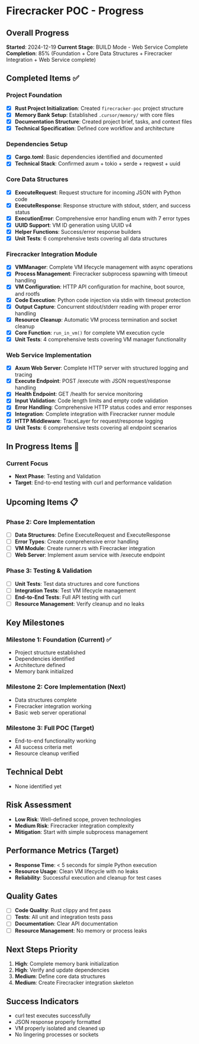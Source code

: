 # Firecracker POC - Progress

## Overall Progress
**Started**: 2024-12-19
**Current Stage**: BUILD Mode - Web Service Complete
**Completion**: 85% (Foundation + Core Data Structures + Firecracker Integration + Web Service complete)

## Completed Items ✅

### Project Foundation
- [x] **Rust Project Initialization**: Created `firecracker-poc` project structure
- [x] **Memory Bank Setup**: Established `.cursor/memory/` with core files
- [x] **Documentation Structure**: Created project brief, tasks, and context files
- [x] **Technical Specification**: Defined core workflow and architecture

### Dependencies Setup
- [x] **Cargo.toml**: Basic dependencies identified and documented
- [x] **Technical Stack**: Confirmed axum + tokio + serde + reqwest + uuid

### Core Data Structures
- [x] **ExecuteRequest**: Request structure for incoming JSON with Python code
- [x] **ExecuteResponse**: Response structure with stdout, stderr, and success status
- [x] **ExecutionError**: Comprehensive error handling enum with 7 error types
- [x] **UUID Support**: VM ID generation using UUID v4
- [x] **Helper Functions**: Success/error response builders
- [x] **Unit Tests**: 6 comprehensive tests covering all data structures

### Firecracker Integration Module
- [x] **VMManager**: Complete VM lifecycle management with async operations
- [x] **Process Management**: Firecracker subprocess spawning with timeout handling
- [x] **VM Configuration**: HTTP API configuration for machine, boot source, and rootfs
- [x] **Code Execution**: Python code injection via stdin with timeout protection
- [x] **Output Capture**: Concurrent stdout/stderr reading with proper error handling
- [x] **Resource Cleanup**: Automatic VM process termination and socket cleanup
- [x] **Core Function**: `run_in_vm()` for complete VM execution cycle
- [x] **Unit Tests**: 4 comprehensive tests covering VM manager functionality

### Web Service Implementation
- [x] **Axum Web Server**: Complete HTTP server with structured logging and tracing
- [x] **Execute Endpoint**: POST /execute with JSON request/response handling
- [x] **Health Endpoint**: GET /health for service monitoring
- [x] **Input Validation**: Code length limits and empty code validation
- [x] **Error Handling**: Comprehensive HTTP status codes and error responses
- [x] **Integration**: Complete integration with Firecracker runner module
- [x] **HTTP Middleware**: TraceLayer for request/response logging
- [x] **Unit Tests**: 6 comprehensive tests covering all endpoint scenarios

## In Progress Items 🔄

### Current Focus
- **Next Phase**: Testing and Validation
- **Target**: End-to-end testing with curl and performance validation

## Upcoming Items 📋

### Phase 2: Core Implementation
- [ ] **Data Structures**: Define ExecuteRequest and ExecuteResponse
- [ ] **Error Types**: Create comprehensive error handling
- [ ] **VM Module**: Create runner.rs with Firecracker integration
- [ ] **Web Server**: Implement axum service with /execute endpoint

### Phase 3: Testing & Validation
- [ ] **Unit Tests**: Test data structures and core functions
- [ ] **Integration Tests**: Test VM lifecycle management
- [ ] **End-to-End Tests**: Full API testing with curl
- [ ] **Resource Management**: Verify cleanup and no leaks

## Key Milestones

### Milestone 1: Foundation (Current) ✅
- Project structure established
- Dependencies identified
- Architecture defined
- Memory bank initialized

### Milestone 2: Core Implementation (Next)
- Data structures complete
- Firecracker integration working
- Basic web server operational

### Milestone 3: Full POC (Target)
- End-to-end functionality working
- All success criteria met
- Resource cleanup verified

## Technical Debt
- None identified yet

## Risk Assessment
- **Low Risk**: Well-defined scope, proven technologies
- **Medium Risk**: Firecracker integration complexity
- **Mitigation**: Start with simple subprocess management

## Performance Metrics (Target)
- **Response Time**: < 5 seconds for simple Python execution
- **Resource Usage**: Clean VM lifecycle with no leaks
- **Reliability**: Successful execution and cleanup for test cases

## Quality Gates
- [ ] **Code Quality**: Rust clippy and fmt pass
- [ ] **Tests**: All unit and integration tests pass
- [ ] **Documentation**: Clear API documentation
- [ ] **Resource Management**: No memory or process leaks

## Next Steps Priority
1. **High**: Complete memory bank initialization
2. **High**: Verify and update dependencies
3. **Medium**: Define core data structures
4. **Medium**: Create Firecracker integration skeleton

## Success Indicators
- curl test executes successfully
- JSON response properly formatted
- VM properly isolated and cleaned up
- No lingering processes or sockets

